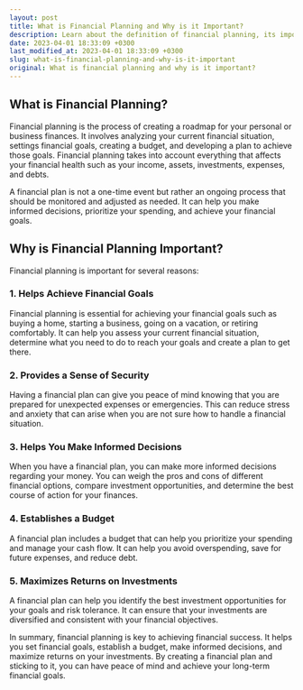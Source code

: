 ```yaml
---
layout: post
title: What is Financial Planning and Why is it Important?
description: Learn about the definition of financial planning, its importance, and how it can help you achieve your goals. Read more on our financial advice website.
date: 2023-04-01 18:33:09 +0300
last_modified_at: 2023-04-01 18:33:09 +0300
slug: what-is-financial-planning-and-why-is-it-important
original: What is financial planning and why is it important?
---
```

## What is Financial Planning?

Financial planning is the process of creating a roadmap for your personal or business finances. It involves analyzing your current financial situation, settings financial goals, creating a budget, and developing a plan to achieve those goals. Financial planning takes into account everything that affects your financial health such as your income, assets, investments, expenses, and debts.

A financial plan is not a one-time event but rather an ongoing process that should be monitored and adjusted as needed. It can help you make informed decisions, prioritize your spending, and achieve your financial goals.

## Why is Financial Planning Important?

Financial planning is important for several reasons:

### 1. Helps Achieve Financial Goals

Financial planning is essential for achieving your financial goals such as buying a home, starting a business, going on a vacation, or retiring comfortably. It can help you assess your current financial situation, determine what you need to do to reach your goals and create a plan to get there.

### 2. Provides a Sense of Security

Having a financial plan can give you peace of mind knowing that you are prepared for unexpected expenses or emergencies. This can reduce stress and anxiety that can arise when you are not sure how to handle a financial situation.

### 3. Helps You Make Informed Decisions

When you have a financial plan, you can make more informed decisions regarding your money. You can weigh the pros and cons of different financial options, compare investment opportunities, and determine the best course of action for your finances.

### 4. Establishes a Budget

A financial plan includes a budget that can help you prioritize your spending and manage your cash flow. It can help you avoid overspending, save for future expenses, and reduce debt.

### 5. Maximizes Returns on Investments

A financial plan can help you identify the best investment opportunities for your goals and risk tolerance. It can ensure that your investments are diversified and consistent with your financial objectives.

In summary, financial planning is key to achieving financial success. It helps you set financial goals, establish a budget, make informed decisions, and maximize returns on your investments. By creating a financial plan and sticking to it, you can have peace of mind and achieve your long-term financial goals.